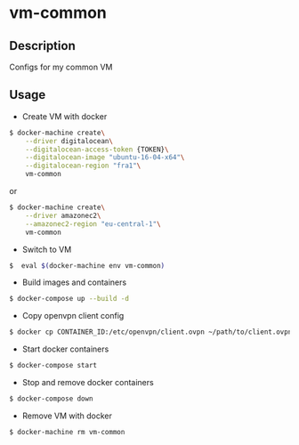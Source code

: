 # vm-common

## Description
Configs for my common VM

## Usage
- Create VM with docker
```sh
$ docker-machine create\
    --driver digitalocean\
    --digitalocean-access-token {TOKEN}\
    --digitalocean-image "ubuntu-16-04-x64"\
    --digitalocean-region "fra1"\
    vm-common
```
or
```sh
$ docker-machine create\
    --driver amazonec2\
    --amazonec2-region "eu-central-1"\
    vm-common
```

- Switch to VM
```sh
$  eval $(docker-machine env vm-common)
```

- Build images and containers
```sh
$ docker-compose up --build -d
```

- Copy openvpn client config
```sh
$ docker cp CONTAINER_ID:/etc/openvpn/client.ovpn ~/path/to/client.ovpn
```

- Start docker containers
```sh
$ docker-compose start
```

- Stop and remove docker containers
```sh
$ docker-compose down
```

- Remove VM with docker
```sh
$ docker-machine rm vm-common
```
